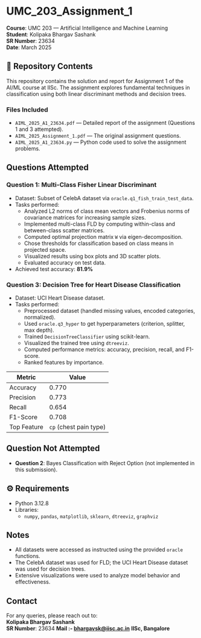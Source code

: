 # UMC_203_Assignment_1
**Course**: UMC 203 — Artificial Intelligence and Machine Learning  
**Student**: Kolipaka Bhargav Sashank  
**SR Number**: 23634  
**Date**: March 2025  

## 📄 Repository Contents

This repository contains the solution and report for Assignment 1 of the AI/ML course at IISc. The assignment explores fundamental techniques in classification using both linear discriminant methods and decision trees.

### Files Included

- `AIML_2025_A1_23634.pdf` — Detailed report of the assignment (Questions 1 and 3 attempted).
- `AIML_2025_Assignment_1.pdf` — The original assignment questions.
- `AIML_2025_A1_23634.py` — Python code used to solve the assignment problems.

##  Questions Attempted

### Question 1: Multi-Class Fisher Linear Discriminant

- Dataset: Subset of CelebA dataset via `oracle.q1_fish_train_test_data`.
- Tasks performed:
  - Analyzed L2 norms of class mean vectors and Frobenius norms of covariance matrices for increasing sample sizes.
  - Implemented multi-class FLD by computing within-class and between-class scatter matrices.
  - Computed optimal projection matrix `W` via eigen-decomposition.
  - Chose thresholds for classification based on class means in projected space.
  - Visualized results using box plots and 3D scatter plots.
  - Evaluated accuracy on test data.
- Achieved test accuracy: **81.9%**

### Question 3: Decision Tree for Heart Disease Classification

- Dataset: UCI Heart Disease dataset.
- Tasks performed:
  - Preprocessed dataset (handled missing values, encoded categories, normalized).
  - Used `oracle.q3_hyper` to get hyperparameters (criterion, splitter, max depth).
  - Trained `DecisionTreeClassifier` using scikit-learn.
  - Visualized the trained tree using `dtreeviz`.
  - Computed performance metrics: accuracy, precision, recall, and F1-score.
  - Ranked features by importance.

| Metric     | Value        |
|------------|--------------|
| Accuracy   | 0.770        |
| Precision  | 0.773        |
| Recall     | 0.654        |
| F1-Score   | 0.708        |
| Top Feature | `cp` (chest pain type) |

## Question Not Attempted

- **Question 2**: Bayes Classification with Reject Option (not implemented in this submission).

## ⚙️ Requirements

- Python 3.12.8
- Libraries:
  - `numpy`, `pandas`, `matplotlib`, `sklearn`, `dtreeviz`, `graphviz`

## Notes

- All datasets were accessed as instructed using the provided `oracle` functions.
- The CelebA dataset was used for FLD; the UCI Heart Disease dataset was used for decision trees.
- Extensive visualizations were used to analyze model behavior and effectiveness.

## Contact

For any queries, please reach out to:  
**Kolipaka Bhargav Sashank**  
**SR Number**: 23634
**Mail :- bhargavsk@iisc.ac.in**
**IISc, Bangalore**
